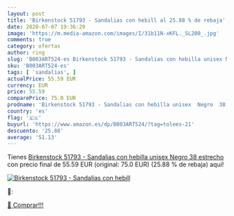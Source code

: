 ```yaml
---
layout: post
title: 'Birkenstock 51793 - Sandalias con hebill al 25.88 % de rebaja'
date: 2020-07-07 19:36:29
image: 'https://m.media-amazon.com/images/I/31b11N-xKFL._SL200_.jpg'
comments: true
category: ofertas
author: ring
slug: 'B003ART524-es Birkenstock 51793 - Sandalias con hebilla unisex Negro 38...'
sku: 'B003ART524-es'
tags: [ 'sandalias', ]
actualPrice: 55.59 EUR
currency: EUR
price: 55.59
comparePrice: 75.0 EUR
prodname: 'Birkenstock 51793 - Sandalias con hebilla unisex  Negro  38  estrecho '
country: 'es'
flag: '🇪🇸'
buyurl: 'https://www.amazon.es/dp/B003ART524/?tag=tolees-21'
descuento: '25.88'
average: '51.13'
---
```


Tienes [Birkenstock 51793 - Sandalias con hebilla unisex  Negro  38  estrecho ](https://www.amazon.es/dp/B003ART524/?tag=tolees-21) con precio final de  55.59 EUR (original: 75.0 EUR) (25.88 %  de rebaja) aqui!

[![Birkenstock 51793 - Sandalias con hebill](https://m.media-amazon.com/images/I/31b11N-xKFL._SL200_.jpg)](https://www.amazon.es/dp/B003ART524/?tag=tolees-21)

🔎:


[🛒 Comprar!!!](https://www.amazon.es/dp/B003ART524/?tag=tolees-21)
